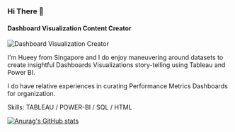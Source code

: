 ### Hi There 👋
#### Dashboard Visualization Content Creator
![Dashboard Visualization Creator](https://arturssmirnovs.github.io/github-profile-readme-generator/images/banner.png)

I'm Hueey from Singapore and I do enjoy maneuvering around datasets to create insightful Dashboards Visualizations story-telling using Tableau and Power BI. 

I do have relative experiences in curating Performance Metrics Dashboards for organization. 

Skills: TABLEAU / POWER-BI / SQL / HTML

[![Anurag's GitHub stats](https://github-readme-stats.vercel.app/api?username=hueeylow)](https://github.com/anuraghazra/github-readme-stats)
